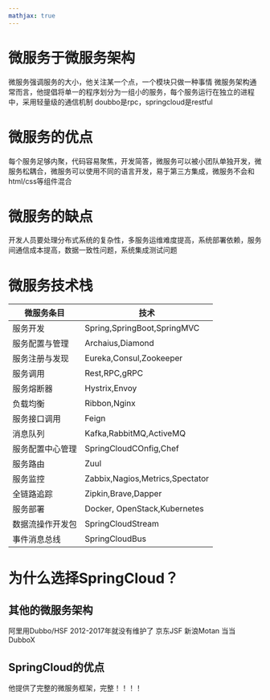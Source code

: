 ```yaml
---
mathjax: true
---
```


# 微服务于微服务架构
微服务强调服务的大小，他关注某一个点，一个模块只做一种事情
微服务架构通常而言，他提倡将单一的程序划分为一组小的服务，每个服务运行在独立的进程中，采用轻量级的通信机制 doubbo是rpc，springcloud是restful

<!-- more -->

# 微服务的优点
每个服务足够内聚，代码容易聚焦，开发简答，微服务可以被小团队单独开发，微服务松耦合，微服务可以使用不同的语言开发，易于第三方集成，微服务不会和html/css等组件混合

# 微服务的缺点
开发人员要处理分布式系统的复杂性，多服务运维难度提高，系统部署依赖，服务间通信成本提高，数据一致性问题，系统集成测试问题


# 微服务技术栈
微服务条目 | 技术
-|-
服务开发 | Spring,SpringBoot,SpringMVC
服务配置与管理 | Archaius,Diamond
服务注册与发现 | Eureka,Consul,Zookeeper
服务调用 | Rest,RPC,gRPC
服务熔断器 | Hystrix,Envoy
负载均衡 | Ribbon,Nginx
服务接口调用 | Feign
消息队列 | Kafka,RabbitMQ,ActiveMQ
服务配置中心管理 | SpringCloudCOnfig,Chef
服务路由 | Zuul
服务监控 | Zabbix,Nagios,Metrics,Spectator
全链路追踪 | Zipkin,Brave,Dapper
服务部署 | Docker, OpenStack,Kubernetes
数据流操作开发包 | SpringCloudStream
事件消息总线 | SpringCloudBus

# 为什么选择SpringCloud？ 
## 其他的微服务架构
阿里用Dubbo/HSF 2012-2017年就没有维护了
京东JSF
新浪Motan
当当DubboX
## SpringCloud的优点
他提供了完整的微服务框架，完整！！！！